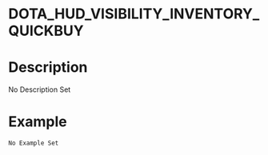 # DOTA_HUD_VISIBILITY_INVENTORY_QUICKBUY
# Description
No Description Set
# Example
```No Example Set```